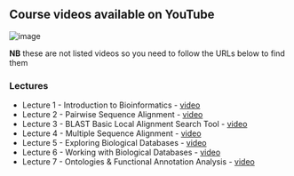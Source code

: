 ## Course videos available on YouTube

![image](../resources/bio1_header.png)

**NB** these are not listed videos so you need to follow the URLs below to find them

### Lectures
- Lecture 1 - Introduction to Bioinformatics - [video](https://youtu.be/eDrC0fIhVLI)
- Lecture 2 - Pairwise Sequence Alignment - [video](https://youtu.be/Tn9IsYOz3ws)
- Lecture 3 - BLAST Basic Local Alignment Search Tool - [video](https://youtu.be/euT19RKtm8o)
- Lecture 4 - Multiple Sequence Alignment - [video](https://youtu.be/dOPVd86GrNQ)
- Lecture 5 - Exploring Biological Databases - [video](https://youtu.be/_9Uo_RkJEK4)
- Lecture 6 - Working with Biological Databases - [video](https://youtu.be/hAMQJjkGnvM)
- Lecture 7 - Ontologies & Functional Annotation Analysis - [video](https://youtu.be/c1Ft_G8PzYE)
